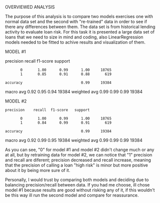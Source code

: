 OVERVIEWED ANALYSIS

The purpose of this analysis is to compare two models exercises one with normal data set and the second with "re-trained" data in order to see if there any differences between them. The data set is from historical lending activity to evaluate loan risk. For this task it is presented a large data set of loans that we need to size in mind and coding, also LinearRegression models needed to be fitted to achive results and visualization of them.


MODEL #1

precision    recall  f1-score   support

           0       1.00      0.99      1.00     18765
           1       0.85      0.91      0.88       619

    accuracy                           0.99     19384
   macro avg       0.92      0.95      0.94     19384
weighted avg       0.99      0.99      0.99     19384


MODEL #2

    precision    recall  f1-score   support

           0       1.00      0.99      1.00     18765
           1       0.84      0.99      0.91       619

    accuracy                           0.99     19384
   macro avg       0.92      0.99      0.95     19384
weighted avg       0.99      0.99      0.99     19384

As you can see, "0" for model #1 and model #2 didn't change much or any at all, but by retraining data for model #2, we can notice that "1" precision and recall are diferent; precision decreased and recall increase, meaning that the precision of calling a loan "high risk" is minor but more positive about it by being more sure of it.

Personally, I would trust by comparing both models and deciding due to balancing precision/recall between data. If you had me choose, ill chose model #1 because results are good without risking any of it, if this wouldn't be this way ill run the second model and compare for reassurance.